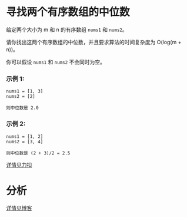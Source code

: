 # 寻找两个有序数组的中位数

给定两个大小为 m 和 n 的有序数组 `nums1` 和 `nums2`。

请你找出这两个有序数组的中位数，并且要求算法的时间复杂度为 O(log(m + n))。

你可以假设 `nums1` 和 `nums2` 不会同时为空。

### 示例 1:
```
nums1 = [1, 3]
nums2 = [2]

则中位数是 2.0
```

### 示例 2:
```
nums1 = [1, 2]
nums2 = [3, 4]

则中位数是 (2 + 3)/2 = 2.5
```

[详情见力扣](https://leetcode-cn.com/problems/median-of-two-sorted-arrays/)

# 分析

[详情见博客](https://bruceking.site/2020/01/01/leetcode-cn-problem-0004-median-of-two-sorted-arrays/)

